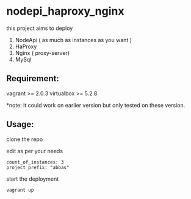 # nodepi_haproxy_nginx


this project aims to deploy 


1. NodeApi ( as much as instances as you want ) 
2. HaProxy 
3. Nginx ( proxy-server)
4. MySql



## Requirement:

vagrant >= 2.0.3
virtualbox >= 5.2.8

*note: it could work on earlier version but only tested on these version.


## Usage:


clone the repo 



edit as per your needs 

```abbas$ cat ansible_books/group_vars/all 
count_of_instances: 3
project_prefix: "abbas"
```

start the deployment 

`vagrant up`
